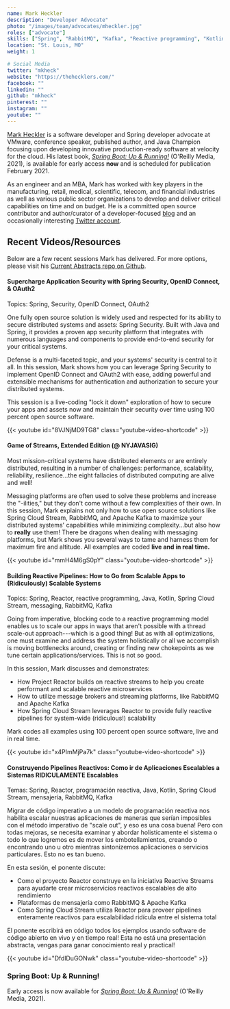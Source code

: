 ```yaml
---
name: Mark Heckler
description: "Developer Advocate"
photo: "/images/team/advocates/mheckler.jpg"
roles: ["advocate"]
skills: ["Spring", "RabbitMQ", "Kafka", "Reactive programming", "Kotlin", "Kubernetes"]
location: "St. Louis, MO"
weight: 1

# Social Media 
twitter: "mkheck"
website: "https://thehecklers.com/"
facebook: ""
linkedin: ""
github: "mkheck"
pinterest: ""
instagram: ""
youtube: ""
---
```


[Mark Heckler](https://thehecklers.com/) is a software developer and Spring developer advocate at VMware, conference speaker, published author, and Java Champion focusing upon developing innovative production-ready software at velocity for the cloud. His latest book, _[Spring Boot: Up & Running!](https://learning.oreilly.com/library/view/spring-boot-up/9781492076971/)_ (O'Reilly Media, 2021), is available for early access **now** and is scheduled for publication February 2021.

As an engineer and an MBA, Mark has worked with key players in the manufacturing, retail, medical, scientific, telecom, and financial industries as well as various public sector organizations to develop and deliver critical capabilities on time and on budget. He is a committed open source contributor and author/curator of a developer-focused [blog](https://www.thehecklers.com) and an occasionally interesting [Twitter account](https://twitter.com/mkheck).

<!--more-->

## Recent Videos/Resources

Below are a few recent sessions Mark has delivered. For more options, please visit his [Current Abstracts repo on Github](https://github.com/mkheck/current-abstracts).

#### Supercharge Application Security with Spring Security, OpenID Connect, & OAuth2

Topics: Spring, Security, OpenID Connect, OAuth2

One fully open source solution is widely used and respected for its ability to secure distributed systems and assets: Spring Security. Built with Java and Spring, it provides a proven app security platform that integrates with numerous languages and components to provide end-to-end security for your critical systems.

Defense is a multi-faceted topic, and your systems' security is central to it all. In this session, Mark shows how you can leverage Spring Security to implement OpenID Connect and OAuth2 with ease, adding powerful and extensible mechanisms for authentication and authorization to secure your distributed systems.

This session is a live-coding "lock it down" exploration of how to secure your apps  and assets now and maintain their security over time using 100 percent open source software.


{{< youtube id="8VJNjMD9TG8" class="youtube-video-shortcode" >}}

#### Game of Streams, Extended Edition (@ NYJAVASIG)

Most mission-critical systems have distributed elements or are entirely distributed, resulting in a number of challenges: performance, scalability, reliability, resilience...the eight fallacies of distributed computing are alive and well!

Messaging platforms are often used to solve these problems and increase the "-ilities," but they don't come without a few complexities of their own. In this session, Mark explains not only how to use open source solutions like Spring Cloud Stream, RabbitMQ, and Apache Kafka to maximize your distributed systems' capabilities while minimizing complexity...but also how to **really** use them! There be dragons when dealing with messaging platforms, but Mark shows you several ways to tame and harness them for maximum fire and altitude. All examples are coded **live and in real time.**


{{< youtube id="mmH4M6gS0pY" class="youtube-video-shortcode" >}}

#### Building Reactive Pipelines: How to Go from Scalable Apps to (Ridiculously) Scalable Systems

Topics: Spring, Reactor, reactive programming, Java, Kotlin, Spring Cloud Stream, messaging, RabbitMQ, Kafka

Going from imperative, blocking code to a reactive programming model enables us to scale our apps in ways that aren't possible with a thread scale-out approach---which is a good thing! But as with all optimizations, one must examine and address the system holistically or all we accomplish is moving bottlenecks around, creating or finding new chokepoints as we tune certain applications/services. This is not so good.

In this session, Mark discusses and demonstrates:

- How Project Reactor builds on reactive streams to help you create performant and scalable reactive microservices
- How to utilize message brokers and streaming platforms, like RabbitMQ and Apache Kafka
- How Spring Cloud Stream leverages Reactor to provide fully reactive pipelines for system-wide (ridiculous!) scalability

Mark codes all examples using 100 percent open source software, live and in real time.

{{< youtube id="x4PImMjPa7k" class="youtube-video-shortcode" >}}

#### Construyendo Pipelines Reactivos: Como ir de Aplicaciones Escalables a Sistemas RIDICULAMENTE Escalables

Temas: Spring, Reactor, programación reactiva, Java, Kotlin, Spring Cloud Stream, mensajería, RabbitMQ, Kafka

Migrar de código imperativo a un modelo de programación reactiva nos habilita escalar nuestras aplicaciones de maneras que serían imposibles con el método imperativo de "scale out", y eso es una cosa buena! Pero con todas mejoras, se necesita examinar y abordar holisticamente el sistema o todo lo que logremos es de mover los embotellamientos, creando o encontrando uno u otro mientras sintonizemos aplicaciones o servicios particulares. Esto no es tan bueno.

En esta sesión, el ponente discute:

- Como el proyecto Reactor construye en la iniciativa Reactive Streams para ayudarte crear microservicios reactivos escalables de alto rendimiento
- Plataformas de mensajería como RabbitMQ & Apache Kafka
- Como Spring Cloud Stream utiliza Reactor para proveer pipelines enteramente reactivos para escalabilidad ridícula entre el sistema total

El ponente escribirá en código todos los ejemplos usando software de código abierto en vivo y en tiempo real! Esta no está una presentación abstracta, vengas para ganar conocimiento real y practical!

{{< youtube id="DfdlDuGONwk" class="youtube-video-shortcode" >}}

### Spring Boot: Up & Running!

Early access is now available for _[Spring Boot: Up & Running!](https://learning.oreilly.com/library/view/spring-boot-up/9781492076971/)_ (O'Reilly Media, 2021).

